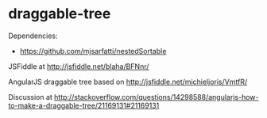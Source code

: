 draggable-tree
==============

Dependencies:

- https://github.com/mjsarfatti/nestedSortable

JSFiddle at http://jsfiddle.net/blaha/BFNnr/

AngularJS draggable tree based on http://jsfiddle.net/michieljoris/VmtfR/

Discussion at http://stackoverflow.com/questions/14298588/angularjs-how-to-make-a-draggable-tree/21169131#21169131

